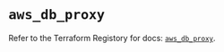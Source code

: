 # `aws_db_proxy`

Refer to the Terraform Registory for docs: [`aws_db_proxy`](https://registry.terraform.io/providers/hashicorp/aws/5.10.0/docs/resources/db_proxy).
